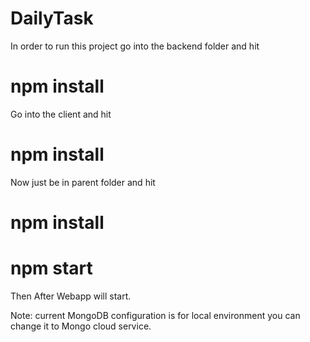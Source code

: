 # DailyTask

In order to run this project go into the backend folder and hit
# npm install

Go into the client and hit
# npm install

Now just be in parent folder and hit
# npm install
# npm start

Then After Webapp will start.

Note: current MongoDB configuration is for local environment you can change it to Mongo cloud service.

